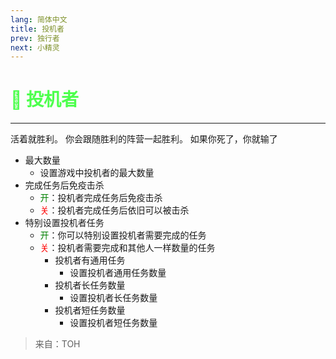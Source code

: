 ```yaml
---
lang: 简体中文
title: 投机者
prev: 独行者
next: 小精灵
---
```


# <font color="#4dff4d">🤑 <b>投机者</b></font> <Badge text="Benign" type="tip" vertical="middle"/>

***

活着就胜利。 你会跟随胜利的阵营一起胜利。 如果你死了，你就输了

- 最大数量
  - 设置游戏中投机者的最大数量
- 完成任务后免疫击杀
  - <font color=green>开</font>：投机者完成任务后免疫击杀
  - <font color=red>关</font>：投机者完成任务后依旧可以被击杀
- 特别设置投机者任务
  - <font color=green>开</font>：你可以特别设置投机者需要完成的任务
  - <font color=red>关</font>：投机者需要完成和其他人一样数量的任务
    - 投机者有通用任务
      - 设置投机者通用任务数量
    - 投机者长任务数量
      - 设置投机者长任务数量
    - 投机者短任务数量
      - 设置投机者短任务数量

> 来自：TOH
